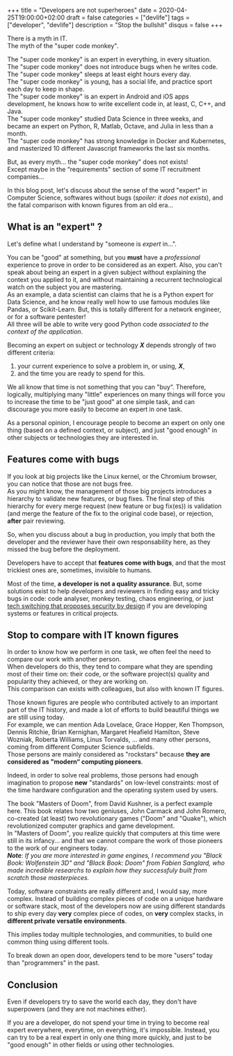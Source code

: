 +++
title = "Developers are not superheroes"
date = 2020-04-25T19:00:00+02:00
draft = false
categories = ["devlife"]
tags = ["developer", "devlife"]
description = "Stop the bullshit"
disqus = false
+++

There is a myth in IT.  
The myth of the "super code monkey".

The "super code monkey" is an expert in everything, in every situation.  
The "super code monkey" does not introduce bugs when he writes code.  
The "super code monkey" sleeps at least eight hours every day.  
The "super code monkey" is young, has a social life, and practice sport each day to keep in shape.  
The "super code monkey" is an expert in Android and iOS apps development, he knows how to write excellent code in, at least, C, C++, and Java.  
The "super code monkey" studied Data Science in three weeks, and became an expert on Python, R, Matlab, Octave, and Julia in less than a month.  
The "super code monkey" has strong knowledge in Docker and Kubernetes, and masterized 10 different Javascript frameworks the last six months.

But, as every myth... the "super code monkey" does not exists!  
Except maybe in the “requirements" section of some IT recruitment companies...

In this blog post, let's discuss about the sense of the word "expert" in Computer Science, softwares without bugs (*spoiler: it does not exists*), and the
fatal comparison with known figures from an old era...

## What is an "expert" ?

Let's define what I understand by "someone is *expert* in...".

You can be "good" at something, but you **must** have a *professional* experience to prove in order to be considered as an expert.
Also, you can't speak about being an expert in a given subject without explaining the context you applied to it, and without maintaining a recurrent technological watch on the subject you are mastering.  
As an example, a data scientist can claims that he is a Python expert for Data Science, and he know really well how to use famous modules like Pandas, or Scikit-Learn. But, this is totally different for a network engineer, or for a software pentester!  
All three will be able to write very good Python code *associated to the context of the application*.

Becoming an expert on subject or technology ***X*** depends strongly of two different criteria:  
1. your current experience to solve a problem in, or using, ***X***,
2. and the time you are ready to spend for this.

We all know that time is not something that you can "buy“.
Therefore, logically, multiplying many "little" experiences on many things will force you to increase the time to be "just good" at one simple task, and can discourage you more easily to become an expert in one task.

As a personal opinion, I encourage people to become an expert on only one thing (based on a defined context, or subject), and just "good enough" in other subjects or technologies they are interested in.

## Features come with bugs

If you look at big projects like the Linux kernel, or the Chromium browser, you can notice that those are not bugs free.  
As you might know, the management of those big projects introduces a hierarchy to validate new features, or bug fixes.
The final step of this hierarchy for every merge request (new feature or bug fix(es)) is validation (and merge the feature of the fix to the original code base), or rejection, **after** pair reviewing.

So, when you discuss about a bug in production, you imply that both the developer and the reviewer have their own responsability here, as they missed the bug before the deployment.

Developers have to accept that **features come with bugs**, and that the most trickiest ones are, sometimes, invisible to humans.

Most of the time, **a developer is not a quality assurance**.
But, some solutions exist to help developers and reviewers in finding easy and tricky bugs in code: code analyser, monkey testing, chaos engineering, or just [tech switching that proposes security by design](https://medium.com/tadaweb/security-by-design-a-brief-introduction-to-rust-378060e45038) if you are developing systems or features in critical projects.

## Stop to compare with IT known figures

In order to know how we perform in one task, we often feel the need to compare our work with another person.  
When developers do this, they tend to compare what they are spending most of their time on: their code, or the software project(s) quality and popularity they achieved, or they are working on.  
This comparison can exists with colleagues, but also with known IT figures.

Those known figures are people who contributed actively to an important part of the IT history, and made a lot of efforts to build beautiful things we are still using today.  
For example, we can mention Ada Lovelace, Grace Hopper, Ken Thompson, Dennis Ritchie, Brian Kernighan, Margaret Heafield Hamilton, Steve Wozniak, Roberta Williams, Linus Torvalds, ... and many other persons, coming from different Computer Science subfields.  
Those persons are mainly considered as "rockstars" because **they are considered as "modern“ computing pioneers**.

Indeed, in order to solve real problems, those persons had enough imagination to propose **new** "standards" on low-level constraints: most of the time hardware configuration and the operating system used by users.

The book "Masters of Doom", from David Kushner, is a perfect example here. This book relates how two geniuses, John Carmack and John Romero, co-created (at least) two revolutionary games ("Doom" and "Quake"), which revolutionized computer graphics and game development.  
In "Masters of Doom", you realize quickly that computers at this time were still in its infancy... and that we cannot compare the work of those pioneers to the work of our engineers today.  
***Note***: *If you are more interested in game engines, I recommend you "Black Book: Wolfenstein 3D" and "Black Book: Doom" from Fabien Sanglard, who made incredible researchs to explain how they successfuly built from scratch those masterpieces.*

Today, software constraints are really different and, I would say, more complex.
Instead of building complex pieces of code on a unique hardware or software stack, most of the developers now are using different standards to ship every day **very** complex piece of codes, on **very** complex stacks, in **different private versatile environments**.

This implies today multiple technologies, and communities, to build one common thing using different tools.

To break down an open door, developers tend to be more "users“ today than "programmers" in the past.

## Conclusion

Even if developers try to save the world each day, they don't have superpowers (and they are not machines either).  

If you are a developer, do not spend your time in trying to become real expert everywhere, everytime, on everything, it's impossible.
Instead, you can try to be a real expert in only one thing more quickly, and just to be "good enough" in other fields or using other technologies.
